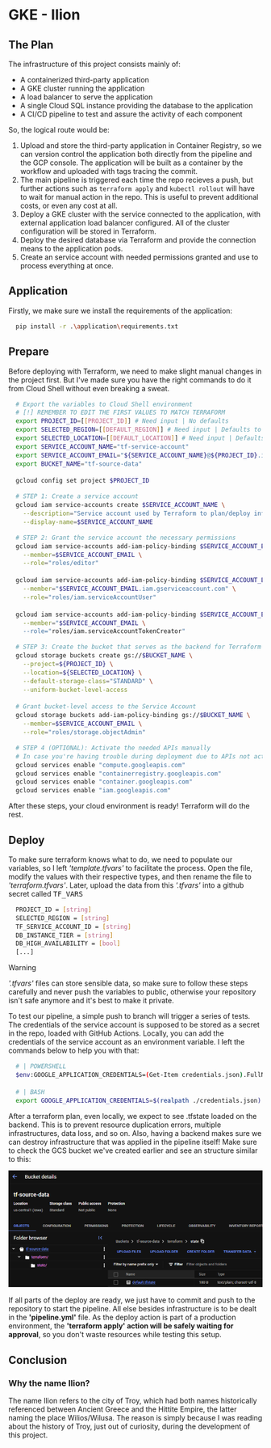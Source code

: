 # GKE - Ilion

## The Plan

The infrastructure of this project consists mainly of:

- A containerized third-party application
- A GKE cluster running the application
- A load balancer to serve the application
- A single Cloud SQL instance providing the database to the application
- A CI/CD pipeline to test and assure the activity of each component

So, the logical route would be:

1. Upload and store the third-party application in Container Registry, so we can version control the application both directly from the pipeline and the GCP console. The application will be built as a container by the workflow and uploaded with tags tracing the commit.
2. The main pipeline is triggered each time the repo recieves a push, but further actions such as `terraform apply` and `kubectl rollout` will have to wait for manual action in the repo. This is useful to prevent additional costs, or even any cost at all.
3. Deploy a GKE cluster with the service connected to the application, with external application load balancer configured. All of the cluster configuration will be stored in Terraform.
4. Deploy the desired database via Terraform and provide the connection means to the application pods.
5. Create an service account with needed permissions granted and use to process everything at once.

## Application

Firstly, we make sure we install the requirements of the application:

```sh
  pip install -r .\application\requirements.txt
```

## Prepare

Before deploying with Terraform, we need to make slight manual changes in the project first. But I've made sure you have the right commands to do it from Cloud Shell without even breaking a sweat.

```sh
  # Export the variables to Cloud Shell environment
  # [!] REMEMBER TO EDIT THE FIRST VALUES TO MATCH TERRAFORM
  export PROJECT_ID=[[PROJECT_ID]] # Need input | No defaults
  export SELECTED_REGION=[[DEFAULT_REGION]] # Need input | Defaults to us-central1
  export SELECTED_LOCATION=[[DEFAULT_LOCATION]] # Need input | Defaults to US
  export SERVICE_ACCOUNT_NAME="tf-service-account"
  export SERVICE_ACCOUNT_EMAIL="${SERVICE_ACCOUNT_NAME}@${PROJECT_ID}.iam.gserviceaccount.com"
  export BUCKET_NAME="tf-source-data"

  gcloud config set project $PROJECT_ID
```

```sh
  # STEP 1: Create a service account
  gcloud iam service-accounts create $SERVICE_ACCOUNT_NAME \
    --description="Service account used by Terraform to plan/deploy infrastructure" \
    --display-name=$SERVICE_ACCOUNT_NAME
```

```sh
  # STEP 2: Grant the service account the necessary permissions
  gcloud iam service-accounts add-iam-policy-binding $SERVICE_ACCOUNT_EMAIL \
    --member=$SERVICE_ACCOUNT_EMAIL \
    --role="roles/editor"

  gcloud iam service-accounts add-iam-policy-binding $SERVICE_ACCOUNT_EMAIL \
    --member="$SERVICE_ACCOUNT_EMAIL.iam.gserviceaccount.com" \
    --role="roles/iam.serviceAccountUser"
  
  gcloud iam service-accounts add-iam-policy-binding $SERVICE_ACCOUNT_EMAIL \
    --member="$SERVICE_ACCOUNT_EMAIL \
    --role="roles/iam.serviceAccountTokenCreator"
```

```sh
  # STEP 3: Create the bucket that serves as the backend for Terraform
  gcloud storage buckets create gs://$BUCKET_NAME \
    --project=${PROJECT_ID} \
    --location=${SELECTED_LOCATION} \
    --default-storage-class="STANDARD" \
    --uniform-bucket-level-access

  # Grant bucket-level access to the Service Account
  gcloud storage buckets add-iam-policy-binding gs://$BUCKET_NAME \
    --member=$SERVICE_ACCOUNT_EMAIL \
    --role="roles/storage.objectAdmin"
```

```sh
  # STEP 4 (OPTIONAL): Activate the needed APIs manually
  # In case you're having trouble during deployment due to APIs not activating from Terraform, execute this too
  gcloud services enable "compute.googleapis.com"
  gcloud services enable "containerregistry.googleapis.com"
  gcloud services enable "container.googleapis.com"
  gcloud services enable "iam.googleapis.com"
```

After these steps, your cloud environment is ready! Terraform will do the rest.

## Deploy

To make sure terraform knows what to do, we need to populate our variables, so I left *'template.tfvars'* to facilitate the process. Open the file, modify the values with their respective types, and then rename the file to *'terraform.tfvars'*. Later, upload the data from this *'.tfvars'* into a github secret called <kbd>TF_VARS</kbd>

```bash
  PROJECT_ID = [string]
  SELECTED_REGION = [string]
  TF_SERVICE_ACCOUNT_ID = [string]
  DB_INSTANCE_TIER = [string]
  DB_HIGH_AVAILABILITY = [bool]
  [...]
```

> [!WARNING]
> *'.tfvars'* files can store sensible data, so make sure to follow these steps carefully and never push the variables to public, otherwise your repository isn't safe anymore and it's best to make it private.

To test our pipeline, a simple push to branch will trigger a series of tests. The credentials of the service account is supposed to be stored as a secret in the repo, loaded with GitHub Actions. Locally, you can add the credentials of the service account as an environment variable. I left the commands below to help you with that:

```bash
  # | POWERSHELL
  $env:GOOGLE_APPLICATION_CREDENTIALS=(Get-Item credentials.json).FullName  

  # | BASH
  export GOOGLE_APPLICATION_CREDENTIALS=$(realpath ./credentials.json)
```

After a terraform plan, even locally, we expect to see .tfstate loaded on the backend. This is to prevent resource duplication errors, multiple infrastructures, data loss, and so on. Also, having a backend makes sure we can destroy infrastructure that was applied in the pipeline itself! Make sure to check the GCS bucket we've created earlier and see an structure similar to this:

<p align="center">
  <img src="assets\bucket-print.png" />
</p>

If all parts of the deploy are ready, we just have to commit and push to the repository to start the pipeline. All else besides infrastructure is to be dealt in the **'pipeline.yml'** file. As the deploy action is part of a production environment, the **'terraform apply' action will be safely waiting for approval**, so you don't waste resources while testing this setup.

## Conclusion

### Why the name Ilion?

The name Ilion refers to the city of Troy, which had both names historically referenced between Ancient Greece and the Hittite Empire, the latter naming the place Wilios/Wilusa. The reason is simply because I was reading about the history of Troy, just out of curiosity, during the development of this project.
